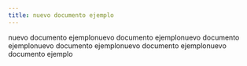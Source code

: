 ```yaml
---
title: nuevo documento ejemplo
---
```

nuevo documento ejemplonuevo documento ejemplonuevo documento ejemplonuevo documento ejemplonuevo documento ejemplonuevo documento ejemplo
